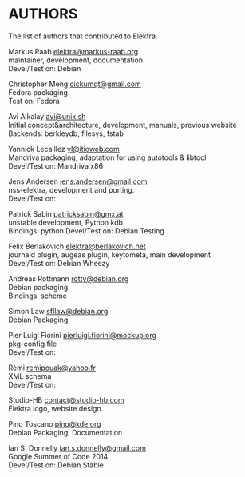 # AUTHORS #

The list of authors that contributed to Elektra.


Markus Raab <elektra@markus-raab.org>  
maintainer, development, documentation  
Devel/Test on: Debian


Christopher Meng <cickumqt@gmail.com>  
Fedora packaging  
Test on: Fedora


Avi Alkalay <avi@unix.sh>  
Initial concept&architecture, development, manuals, previous website  
Backends: berkleydb, filesys, fstab


Yannick Lecaillez <yl@itioweb.com>  
Mandriva packaging, adaptation for using autotools & libtool  
Devel/Test on: Mandriva x86


Jens Andersen <jens.andersen@gmail.com>  
nss-elektra, development and porting.  
Devel/Test on:


Patrick Sabin <patricksabin@gmx.at>  
unstable development, Python kdb  
Bindings: python
Devel/Test on: Debian Testing


Felix Berlakovich <elektra@berlakovich.net>  
journald plugin, augeas plugin, keytometa, main development  
Devel/Test on: Debian Wheezy


Andreas Rottmann <rotty@debian.org>  
Debian packaging  
Bindings: scheme


Simon Law <sfllaw@debian.org>  
Debian Packaging  


Pier Luigi Fiorini <pierluigi.fiorini@mockup.org>  
pkg-config file  
Devel/Test on:


Rèmi <remipouak@yahoo.fr>  
XML schema  
Devel/Test on:


Studio-HB <contact@studio-hb.com>  
Elektra logo, website design.


Pino Toscano <pino@kde.org>  
Debian Packaging, Documentation


Ian S. Donnelly <ian.s.donnelly@gmail.com>  
Google Summer of Code 2014  
Devel/Test on: Debian Stable